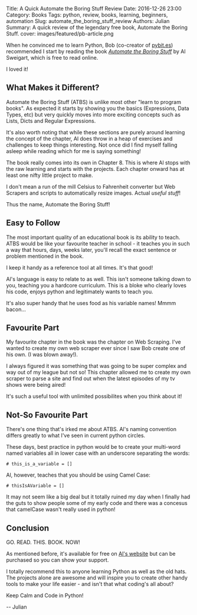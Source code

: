 Title: A Quick Automate the Boring Stuff Review
Date: 2016-12-26 23:00
Category: Books
Tags: python, review, books, learning, beginners, automation
Slug: automate_the_boring_stuff_review
Authors: Julian
Summary: A quick review of the legendary free book, Automate the Boring Stuff.
cover: images/featured/pb-article.png

When he convinced me to learn Python, Bob (co-creator of [pybit.es](http://www.pybit.es)) recommended I start by reading the book [*Automate the Boring Stuff*](https://www.automatetheboringstuff.com) by Al Sweigart, which is free to read online.

I loved it!


## What Makes it Different?

Automate the Boring Stuff (ATBS) is unlike most other "learn to program books". As expected it starts by showing you the basics (Expressions, Data Types, etc) but very quickly moves into more exciting concepts such as Lists, Dicts and Regular Expressions.

It's also worth noting that while these sections are purely around learning the concept of the chapter, Al does throw in a heap of exercises and challenges to keep things interesting. Not once did I find myself falling asleep while reading which for me is saying something!

The book really comes into its own in Chapter 8. This is where Al stops with the raw learning and starts with the projects. Each chapter onward has at least one nifty little project to make.

I don't mean a run of the mill Celsius to Fahrenheit converter but Web Scrapers and scripts to automatically resize images.
Actual *useful stuff*!

Thus the name, Automate the Boring Stuff!


## Easy to Follow

The most important quality of an educational book is its ability to teach. ATBS would be like your favourite teacher in school - it teaches you in such a way that hours, days, weeks later, you'll recall the exact sentence or problem mentioned in the book.

I keep it handy as a reference tool at all times. It's that good!

Al's language is easy to relate to as well. This isn't someone talking down to you, teaching you a hardcore curriculum. This is a bloke who clearly loves his code, enjoys python and legitimately wants to teach you.

It's also super handy that he uses food as his variable names! Mmmm bacon...


## Favourite Part

My favourite chapter in the book was the chapter on Web Scraping. I've wanted to create my own web scraper ever since I saw Bob create one of his own. (I was blown away!).

I always figured it was something that was going to be super complex and way out of my league but not so! This chapter allowed me to create my own scraper to parse a site and find out when the latest episodes of my tv shows were being aired!

It's such a useful tool with unlimited possibilites when you think about it!


## Not-So Favourite Part

There's one thing that's irked me about ATBS. Al's naming convention differs greatly to what I've seen in current python circles.

These days, best practice in python would be to create your multi-word named variables all in lower case with an underscore separating the words:

~~~~
# this_is_a_variable = []
~~~~

Al, however, teaches that you should be using Camel Case:

~~~~
# thisIsAVariable = []
~~~~

It may not seem like a big deal but it totally ruined my day when I finally had the guts to show people some of my early code and there was a concesus that camelCase wasn't really used in python!


## Conclusion

GO. READ. THIS. BOOK. NOW!

As mentioned before, it's available for free on [Al's website](https://www.automatetheboringstuff.com) but can be purchased so you can show your support.

I totally recommend this to anyone learning Python as well as the old hats. The projects alone are awesome and will inspire you to create other handy tools to make your life easier - and isn't that what coding's all about?

Keep Calm and Code in Python!
 
-- Julian
